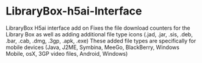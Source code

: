 # LibraryBox-h5ai-Interface
LibraryBox H5ai interface add on
Fixes the file download counters for the Library Box as well as adding additional file type icons (.jad, .jar, .sis, .deb, .bar, .cab, .dmg, .3gp, .apk, .exe)
These added file types are specifically for mobile devices (Java, J2ME, Symbina, MeeGo, BlackBerry, Windows Mobile, osX, 3GP video files, Android, Windows)

